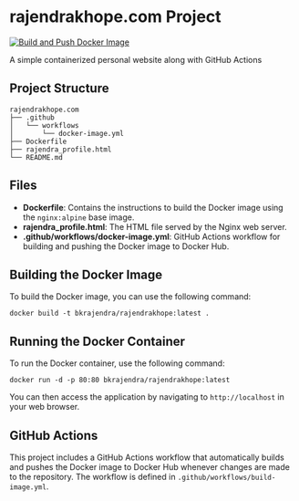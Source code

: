 # rajendrakhope.com Project

[![Build and Push Docker Image](https://github.com/bkrajendra/rajendrakhope/actions/workflows/build-image.yaml/badge.svg)](https://github.com/bkrajendra/rajendrakhope/actions/workflows/build-image.yaml)


A simple containerized personal website along with GitHub Actions

## Project Structure

```
rajendrakhope.com
├── .github
│   └── workflows
│       └── docker-image.yml
├── Dockerfile
├── rajendra_profile.html
└── README.md
```

## Files

- **Dockerfile**: Contains the instructions to build the Docker image using the `nginx:alpine` base image.
- **rajendra_profile.html**: The HTML file served by the Nginx web server.
- **.github/workflows/docker-image.yml**: GitHub Actions workflow for building and pushing the Docker image to Docker Hub.

## Building the Docker Image

To build the Docker image, you can use the following command:

```
docker build -t bkrajendra/rajendrakhope:latest .
```

## Running the Docker Container

To run the Docker container, use the following command:

```
docker run -d -p 80:80 bkrajendra/rajendrakhope:latest
```

You can then access the application by navigating to `http://localhost` in your web browser.

## GitHub Actions

This project includes a GitHub Actions workflow that automatically builds and pushes the Docker image to Docker Hub whenever changes are made to the repository. The workflow is defined in `.github/workflows/build-image.yml`.